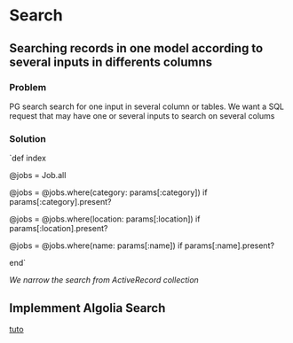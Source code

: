 # Search

## **Searching records in one model according to several inputs in differents columns**

### Problem
PG search search for one input in several column or tables. We want a SQL request that may have one or several inputs to search on several colums

### Solution
`def index

  @jobs = Job.all 
  
  @jobs = @jobs.where(category: params[:category]) if params[:category].present?
  
  @jobs = @jobs.where(location: params[:location]) if params[:location].present? 
  
  @jobs = @jobs.where(name: params[:name]) if params[:name].present?  

end`

*We narrow the search from ActiveRecord collection*


## Implemment Algolia Search

[tuto](https://gist.github.com/Martin-Alexander/95cf3272a4ac7e6905eaecf53f66687d)
